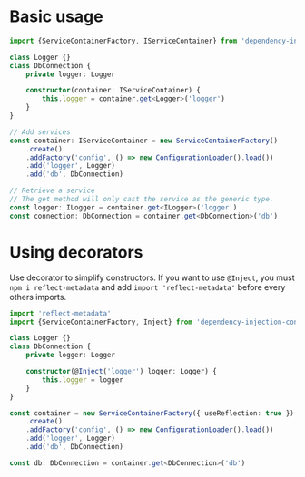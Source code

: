 # Basic usage

```typescript
import {ServiceContainerFactory, IServiceContainer} from 'dependency-injection-container'

class Logger {}
class DbConnection {
    private logger: Logger

    constructor(container: IServiceContainer) {
        this.logger = container.get<Logger>('logger')
    }
}

// Add services
const container: IServiceContainer = new ServiceContainerFactory()
    .create()
    .addFactory('config', () => new ConfigurationLoader().load())
    .add('logger', Logger)
    .add('db', DbConnection)

// Retrieve a service
// The get method will only cast the service as the generic type.
const logger: ILogger = container.get<ILogger>('logger')
const connection: DbConnection = container.get<DbConnection>('db')
```

# Using decorators

Use decorator to simplify constructors.
If you want to use `@Inject`, you must `npm i reflect-metadata`
and add `import 'reflect-metadata'` before every others imports.

```typescript
import 'reflect-metadata'
import {ServiceContainerFactory, Inject} from 'dependency-injection-container'

class Logger {}
class DbConnection {
    private logger: Logger

    constructor(@Inject('logger') logger: Logger) {
        this.logger = logger
    }
}

const container = new ServiceContainerFactory({ useReflection: true })
    .create()
    .addFactory('config', () => new ConfigurationLoader().load())
    .add('logger', Logger)
    .add('db', DbConnection)

const db: DbConnection = container.get<DbConnection>('db')
```
